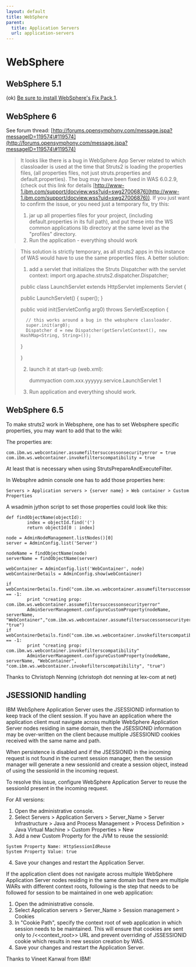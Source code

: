 ```yaml
---
layout: default
title: WebSphere
parent:
  title: Application Servers
  url: application-servers
---
```


# WebSphere

## WebSphere 5.1

 (ok) [Be sure to install WebSphere's Fix Pack 1](http://forums.opensymphony.com/thread.jspa?threadID=26068).

## WebSphere 6

See forum thread: [http://forums.opensymphony.com/message.jspa?messageID=119574\#119574](http://forums.opensymphony.com/message.jspa?messageID=119574\#119574)

> It looks like there is a bug in WebSphere App Server related to which classloader is used at the time that Struts2 is loading the properties files, (all properties files, not just struts.properties and default.properties). The bug may have been fixed in WAS 6.0.2.9, (check out this link for details [http://www-1.ibm.com/support/docview.wss?uid=swg27006876](http://www-1.ibm.com/support/docview.wss?uid=swg27006876)).
> If you just want to confirm the issue, or you need just a temporary fix, try this:
> 1) jar up all properties files for your project, (including default.properties in its full path), and put these into the WS common applications lib directory at the same level as the "profiles" directory.
> 2) Run the application - everything should work

> This solution is strictly temporary, as all struts2 apps in this instance of WAS would have to use the same properties files. A better solution:
> 1) add a servlet that initializes the Struts Dispatcher with the servlet context:
> import org.apache.struts2.dispatcher.Dispatcher;
>  
> public class LaunchServlet extends HttpServlet implements Servlet \{
>  
> 	public LaunchServlet() \{
> 		super();
> 	}
>  
> 	public void init(ServletConfig arg0) throws ServletException \{
> 		
> 		// this works around a bug in the websphere classloader.
> 		super.init(arg0);
> 		Dispatcher d = new Dispatcher(getServletContext(), new HashMap<String, String>());	
> 		
> 	}
>  
> }
> 
> 2) launch it at start-up (web.xml):
> 
>     <servlet>
>       <servlet-name>dummyaction</servlet-name>
>       <servlet-class>com.xxx.yyyyyy.service.LaunchServlet</servlet-class>
>       <load-on-startup>1</load-on-startup>
>     </servlet>
>
> 3) Run application and everything should work.

## WebSphere 6.5

To make struts2 work in Websphere, one has to set Websphere specific properties, you may want to add that to the wiki:

The properties are:

```
com.ibm.ws.webcontainer.assumefiltersuccessonsecurityerror = true
com.ibm.ws.webcontainer.invokefilterscompatibility = true
```

At least that is necessary when using StrutsPrepareAndExecuteFilter.

In Websphre admin console one has to add those properties here:

```
Servers > Application servers > {server name} > Web container > Custom Properties
```

A wsadmin jython script to set those properties could look like this:

```
def findObjectName(objectId):
        index = objectId.find('(')
        return objectId[0 : index]

node = AdminNodeManagement.listNodes()[0]
server = AdminConfig.list('Server')

nodeName = findObjectName(node)
serverName = findObjectName(server)

webContainer = AdminConfig.list('WebContainer', node)
webContainerDetails = AdminConfig.show(webContainer)

if webContainerDetails.find("com.ibm.ws.webcontainer.assumefiltersuccessonsecurityerror") == -1:
        print "creating prop: com.ibm.ws.webcontainer.assumefiltersuccessonsecurityerror"
        AdminServerManagement.configureCustomProperty(nodeName, serverName, "WebContainer","com.ibm.ws.webcontainer.assumefiltersuccessonsecurityerror", "true")
if webContainerDetails.find("com.ibm.ws.webcontainer.invokefilterscompatibility") == -1:
        print "creating prop: com.ibm.ws.webcontainer.invokefilterscompatibility"
        AdminServerManagement.configureCustomProperty(nodeName, serverName, "WebContainer", "com.ibm.ws.webcontainer.invokefilterscompatibility", "true")
```

Thanks to Christoph Nenning (christoph dot nenning at lex-com at net)

## JSESSIONID handling

IBM WebSphere Application Server uses the JSESSIONID information to keep track of the client session. If you have an application where the application client must navigate across multiple WebSphere Application Server nodes residing in same domain, then the JSESSIONID information may be over-written on the client because multiple JSESSIONID cookies received with the same name and path.

When persistence is disabled and if the JSESSIONID in the incoming request is not found in the current session manager, then the session manager will generate a new sessionId and create a session object, instead of using the sessionId in the incoming request.

To resolve this issue, configure WebSphere Application Server to reuse the sessionId present in the incoming request.

For All versions:

1. Open the administrative console.
2. Select Servers > Application Servers > Server_Name > Server Infrastructure > Java and Process Management > Process Definition > Java Virtual Machine > Custom Properties > New
3. Add a new Custom Property for the JVM to reuse the sessionId:

```
System Property Name: HttpSessionIdReuse
System Property Value: true
```

4. Save your changes and restart the Application Server.

If the application client does not navigate across multiple WebSphere Application Server nodes residing in the same domain but there are multiple WARs with different context roots, following is the step that needs to be followed for session to be maintained in one web application:

1. Open the administrative console.
2. Select Application servers > Server_Name > Session management > Cookies
3. In "Cookie Path", specify the context root of web application in which session needs to be maintained. This will ensure that cookies are sent only to /<<context_root>> URL and prevent overriding of JSSESSIONID cookie which results in new session creation by WAS.
4. Save your changes and restart the Application Server.

Thanks to Vineet Kanwal from IBM\!

